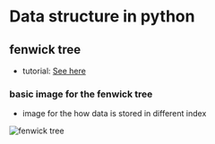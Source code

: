 # Data structure in python

## fenwick tree
-  tutorial: <a href = "https://www.hackerearth.com/practice/notes/binary-indexed-tree-or-fenwick-tree/">See here</a>


### basic image for the fenwick tree

- image for the how data is stored in different index
<img src = "https://he-s3.s3.amazonaws.com/media/uploads/68f2369.jpg" alt = "fenwick tree">
